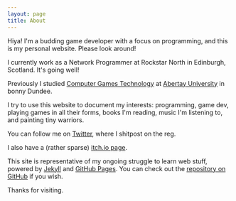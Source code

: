 ```yaml
---
layout: page
title: About
---
```


Hiya! I'm a budding game developer with a focus on programming, and this is my personal website. Please look around! 

I currently work as a Network Programmer at Rockstar North in Edinburgh, Scotland. It's going well!

Previously I studied [Computer Games Technology](http://www.abertay.ac.uk/courses//ug/comopgamestech/) at [Abertay University](http://www.abertay.ac.uk/) in bonny Dundee. 

I try to use this website to document my interests: programming, game dev, playing games in all their forms, books I'm reading, music I'm listening to, and painting tiny warriors.

You can follow me on [Twitter](https://twitter.com/nershly), where I shitpost on the reg.

I also have a (rather sparse) [itch.io page](http://inertia.itch.io/).

This site is representative of my ongoing struggle to learn web stuff, powered by [Jekyll](https://jekyllrb.com/) and [GitHub Pages](https://pages.github.com/). You can check out the [repository on GitHub](https://github.com/rachelnertia/rachelnertia.github.io) if you wish.

Thanks for visiting.
